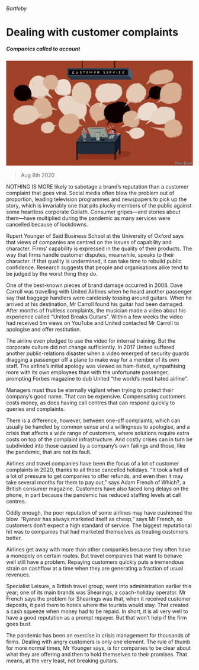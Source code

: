 ###### Bartleby

# Dealing with customer complaints 

##### Companies called to account 

![image](images/20200808_WBD001_0.jpg) 

> Aug 8th 2020 

NOTHING IS MORE likely to sabotage a brand’s reputation than a customer complaint that goes viral. Social media often blow the problem out of proportion, leading television programmes and newspapers to pick up the story, which is invariably one that pits plucky members of the public against some heartless corporate Goliath. Consumer gripes—and stories about them—have multiplied during the pandemic as many services were cancelled because of lockdowns.

Rupert Younger of Saïd Business School at the University of Oxford says that views of companies are centred on the issues of capability and character. Firms’ capability is expressed in the quality of their products. The way that firms handle customer disputes, meanwhile, speaks to their character. If that quality is undermined, it can take time to rebuild public confidence. Research suggests that people and organisations alike tend to be judged by the worst thing they do.


One of the best-known pieces of brand damage occurred in 2008. Dave Carroll was travelling with United Airlines when he heard another passenger say that baggage handlers were carelessly tossing around guitars. When he arrived at his destination, Mr Carroll found his guitar had been damaged. After months of fruitless complaints, the musician made a video about his experience called “United Breaks Guitars”. Within a few weeks the video had received 5m views on YouTube and United contacted Mr Carroll to apologise and offer restitution.

The airline even pledged to use the video for internal training. But the corporate culture did not change sufficiently. In 2017 United suffered another public-relations disaster when a video emerged of security guards dragging a passenger off a plane to make way for a member of its own staff. The airline’s initial apology was viewed as ham-fisted, sympathising more with its own employees than with the unfortunate passenger, prompting Forbes magazine to dub United “the world’s most hated airline”.

Managers must thus be eternally vigilant when trying to protect their company’s good name. That can be expensive. Compensating customers costs money, as does having call centres that can respond quickly to queries and complaints.

There is a difference, however, between one-off complaints, which can usually be handled by common sense and a willingness to apologise, and a crisis that affects a wide range of customers, where solutions require extra costs on top of the complaint infrastructure. And costly crises can in turn be subdivided into those caused by a company’s own failings and those, like the pandemic, that are not its fault.

Airlines and travel companies have been the focus of a lot of customer complaints in 2020, thanks to all those cancelled holidays. “It took a hell of a lot of pressure to get companies to offer refunds, and even then it may take several months for them to pay out,” says Adam French of Which?, a British consumer magazine. Customers have also faced long delays on the phone, in part because the pandemic has reduced staffing levels at call centres.

Oddly enough, the poor reputation of some airlines may have cushioned the blow. “Ryanair has always marketed itself as cheap,” says Mr French, so customers don’t expect a high standard of service. The biggest reputational hit was to companies that had marketed themselves as treating customers better.

Airlines get away with more than other companies because they often have a monopoly on certain routes. But travel companies that want to behave well still have a problem. Repaying customers quickly puts a tremendous strain on cashflow at a time when they are generating a fraction of usual revenues.

Specialist Leisure, a British travel group, went into administration earlier this year; one of its main brands was Shearings, a coach-holiday operator. Mr French says the problem for Shearings was that, when it received customer deposits, it paid them to hotels where the tourists would stay. That created a cash squeeze when money had to be repaid. In short, it is all very well to have a good reputation as a prompt repayer. But that won’t help if the firm goes bust.

The pandemic has been an exercise in crisis management for thousands of firms. Dealing with angry customers is only one element. The rule of thumb for more normal times, Mr Younger says, is for companies to be clear about what they are offering and then to hold themselves to their promises. That means, at the very least, not breaking guitars.


